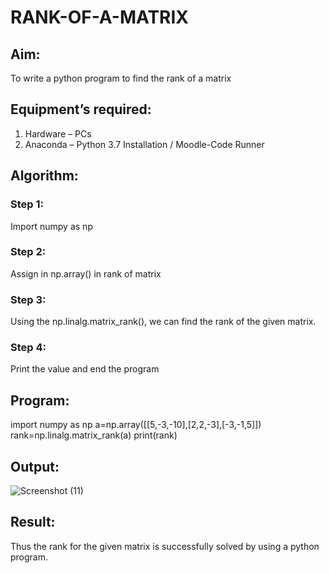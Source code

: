 # RANK-OF-A-MATRIX
## Aim:
To write a python program to find the rank of a matrix
## Equipment’s required:
1. 	Hardware – PCs
2. 	Anaconda – Python 3.7 Installation / Moodle-Code Runner
## Algorithm:
### Step 1: 
Import numpy as np
### Step 2: 
Assign in np.array() in rank of matrix
### Step 3:
Using the np.linalg.matrix_rank(), we can find the rank of the given matrix.
### Step 4: 
Print the value and end the program
## Program:

import numpy as np
a=np.array([[5,-3,-10],[2,2,-3],[-3,-1,5]])
rank=np.linalg.matrix_rank(a)
print(rank)

## Output:
![Screenshot (11)](https://github.com/maha712/RANK-OF-A-MATRIX/assets/121156360/0a7d274c-92ad-44f8-97fa-11778a009587)



## Result:
Thus the rank for the given matrix is successfully solved by  using a python program.

